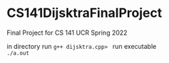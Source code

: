 # CS141DijsktraFinalProject
Final Project for CS 141 UCR Spring 2022

in directory run 
```g++ dijsktra.cpp> ```
run executable  
```./a.out ```
